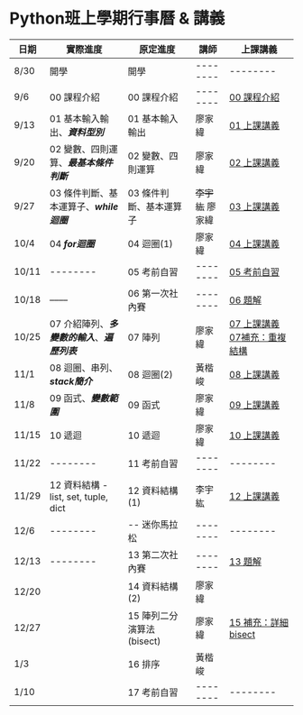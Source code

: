 #    Python班上學期行事曆 & 講義


| 日期  |實際進度     | 原定進度                    | 講師     | 上課講義                                                 |
| ----- | --- | ----------------------- | -------- | -------------------------------------------------------- |
| 8/30  | 開學      |  開學                  | -------- | --------                             |
| 9/6   |00 課程介紹| 00 課程介紹       | -------- | [00 課程介紹](https://hackmd.io/@Alvin70812/SkkTZ-vh0#/) |
| 9/13  |01 基本輸入輸出、***資料型別***| 01 基本輸入輸出| 廖家緯   | [01 上課講義](https://hackmd.io/@ts-boring/SJmXLqthR)    |
| 9/20  |02 變數、四則運算、***最基本條件判斷***|02 變數、四則運算|廖家緯| [02 上課講義](https://hackmd.io/@ts-boring/H1aAdHBT0)|
| 9/27  |03 條件判斷、基本運算子、***while迴圈***   | 03 條件判斷、基本運算子 | ~~李宇紘~~ 廖家緯   |  [03 上課講義](https://hackmd.io/@hihi-ihih/HJkiuGh6C#/) |
| 10/4  |04 ***for迴圈***| 04 迴圈(1) | 廖家緯 |  [04 上課講義](https://hackmd.io/@ts-boring/HJhlzG30C)|
| 10/11 |--------| 05 考前自習             | -------- |[05 考前自習](https://hackmd.io/@ts-boring/Byt4UGLJJg)|
| 10/18 |––––| 06 第一次社內賽         | -------- | [06 題解](https://hackmd.io/@Alvin70812/SyuUAYJl1g)  |
| 10/25 |07 介紹陣列、***多變數的輸入***、***遍歷列表***| 07 陣列 | 廖家緯 |[07 上課講義](https://hackmd.io/@ts-boring/S1fIOlOxke)          [07補充：重複結構](https://hackmd.io/@ts-boring/BJF9VN_lkl)|
| 11/1  | 08 迴圈、串列、***stack簡介***    | 08 迴圈(2)| 黃楷峻|[08 上課講義](https://hackmd.io/@Alvin70812/HJ0jHyg-Jl#/)|
| 11/8  | 09 函式、***變數範圍*** | 09 函式                 | 廖家緯   |[09 上課講義](https://hackmd.io/@ts-boring/B1X2LDqZ1x)|
| 11/15 | 10 遞迴 | 10 遞迴                 | 廖家緯   |    [10 上課講義](https://hackmd.io/@ts-boring/SJIur3mGye)                                                      |
| 11/22 |--------| 11 考前自習             | -------- | --------                                                 |
| 11/29 |   12 資料結構 - list, set, tuple, dict  | 12 資料結構(1)          | 李宇紘   |  [12 上課講義](https://hackmd.io/@hihi-ihih/rJulQalX1l)                                                        |
| 12/6  |--------| -- 迷你馬拉松           | -------- | --------                                                 |
| 12/13 |--------| 13 第二次社內賽         | -------- |[13 題解](https://hackmd.io/@Alvin70812/SyU-b3Tmkg)|
| 12/20 |     | 14 資料結構(2)          | 廖家緯   |                                                          |
| 12/27 |     | 15 陣列二分演算法(bisect) | 廖家緯   |              [15 補充：詳細bisect](https://hackmd.io/@ts-boring/HJXs545zyl)|
| 1/3   |     | 16 排序                 | 黃楷峻   |                                                          |
| 1/10  |     | 17 考前自習             | -------- |  --------   |
